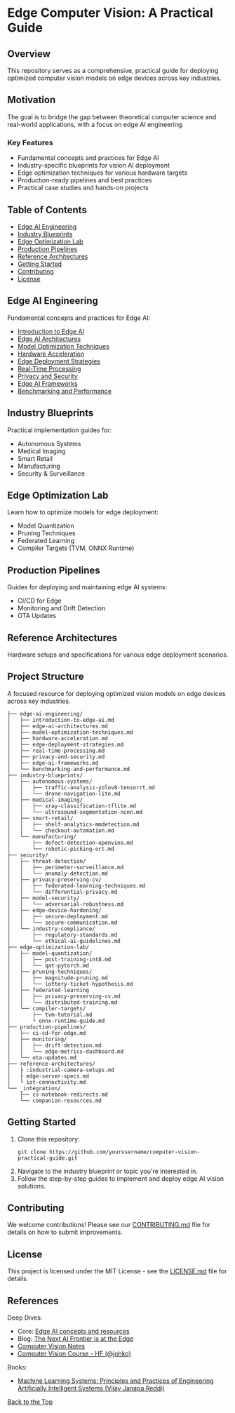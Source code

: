 # Edge Computer Vision: A Practical Guide

## Overview

This repository serves as a comprehensive, practical guide for deploying optimized computer vision models on edge devices across key industries. 

## Motivation

The goal is to bridge the gap between theoretical computer science and real-world applications, with a focus on edge AI engineering.

### Key Features
- Fundamental concepts and practices for Edge AI
- Industry-specific blueprints for vision AI deployment
- Edge optimization techniques for various hardware targets
- Production-ready pipelines and best practices
- Practical case studies and hands-on projects

## Table of Contents
- [Edge AI Engineering](#edge-ai-engineering)
- [Industry Blueprints](#industry-blueprints)
- [Edge Optimization Lab](#edge-optimization-lab)
- [Production Pipelines](#production-pipelines)
- [Reference Architectures](#reference-architectures)
- [Getting Started](#getting-started)
- [Contributing](#contributing)
- [License](#license)

## Edge AI Engineering

Fundamental concepts and practices for Edge AI:
- [Introduction to Edge AI](https://github.com/afondiel/edge-ai-engineering/edge-ai-engineering/introduction-to-edge-ai.md)
- [Edge AI Architectures](https://github.com/afondiel/edge-ai-engineering/edge-ai-engineering/edge-ai-architectures.md)
- [Model Optimization Techniques](https://github.com/afondiel/edge-ai-engineering/edge-ai-engineering/model-optimization-techniques.md)
- [Hardware Acceleration](https://github.com/afondiel/edge-ai-engineering/edge-ai-engineering/hardware-acceleration.md)
- [Edge Deployment Strategies](https://github.com/afondiel/edge-ai-engineering/edge-ai-engineering/edge-deployment-strategies.md)
- [Real-Time Processing](https://github.com/afondiel/edge-ai-engineering/edge-ai-engineering/real-time-processing.md)
- [Privacy and Security](https://github.com/afondiel/edge-ai-engineering/edge-ai-engineering/privacy-and-security.md)
- [Edge AI Frameworks](https://github.com/afondiel/edge-ai-engineering/edge-ai-engineering/edge-ai-frameworks.md)
- [Benchmarking and Performance](https://github.com/afondiel/edge-ai-engineering/edge-ai-engineering/benchmarking-and-performance.md)  
  
## Industry Blueprints

Practical implementation guides for:
- Autonomous Systems
- Medical Imaging
- Smart Retail
- Manufacturing
- Security & Surveillance

## Edge Optimization Lab

Learn how to optimize models for edge deployment:
- Model Quantization
- Pruning Techniques
- Federated Learning
- Compiler Targets (TVM, ONNX Runtime)

## Production Pipelines

Guides for deploying and maintaining edge AI systems:
- CI/CD for Edge
- Monitoring and Drift Detection
- OTA Updates

## Reference Architectures

Hardware setups and specifications for various edge deployment scenarios.

## Project Structure

A focused resource for deploying optimized vision models on edge devices across key industries.

```
├── edge-ai-engineering/
│   ├── introduction-to-edge-ai.md
│   ├── edge-ai-architectures.md
│   ├── model-optimization-techniques.md
│   ├── hardware-acceleration.md
│   ├── edge-deployment-strategies.md
│   ├── real-time-processing.md
│   ├── privacy-and-security.md
│   ├── edge-ai-frameworks.md
│   └── benchmarking-and-performance.md    
├── industry-blueprints/
│   ├── autonomous-systems/
│   │   ├── traffic-analysis-yolov8-tensorrt.md     
│   │   └── drone-navigation-lite.md
│   ├── medical-imaging/
│   │   ├── xray-classification-tflite.md            
│   │   └── ultrasound-segmentation-ncnn.md
│   ├── smart-retail/
│   │   ├── shelf-analytics-mmdetection.md
│   │   └── checkout-automation.md
│   └── manufacturing/
│       ├── defect-detection-openvino.md             
│       └── robotic-picking-ort.md
├── security/
│   ├── threat-detection/
│   │   ├── perimeter-surveillance.md
│   │   └── anomaly-detection.md
│   ├── privacy-preserving-cv/
│   │   ├── federated-learning-techniques.md
│   │   └── differential-privacy.md
│   ├── model-security/
│   │   └── adversarial-robustness.md
│   ├── edge-device-hardening/
│   │   ├── secure-deployment.md
│   │   └── secure-communication.md
│   └── industry-compliance/
│       ├── regulatory-standards.md
│       └── ethical-ai-guidelines.md
├── edge-optimization-lab/                         
│   ├── model-quantization/
│   │   ├── post-training-int8.md
│   │   └── qat-pytorch.md
│   ├── pruning-techniques/
│   │   ├── magnitude-pruning.md
│   │   └── lottery-ticket-hypothesis.md
│   ├── federated-learning
│   │   ├── privacy-preserving-cv.md
│   │   └── distributed-training.md
│   └── compiler-targets/
│       ├── tvm-tutorial.md
│       └ onnx-runtime-guide.md
├── production-pipelines/                           
│   ├── ci-cd-for-edge.md
│   ├── monitoring/
│   │   ├── drift-detection.md
│   │   └── edge-metrics-dashboard.md
│   └── ota-updates.md
├── reference-architectures/
│   ├ :industrial-camera-setups.md
│   ├ edge-server-specs.md
│   └ iot-connectivity.md
└── _integration/
    ├── cs-notebook-redirects.md                   
    └── companion-resources.md
```

## Getting Started

1. Clone this repository:
   ```
   git clone https://github.com/yourusername/computer-vision-practical-guide.git
   ```
2. Navigate to the industry blueprint or topic you're interested in.
3. Follow the step-by-step guides to implement and deploy edge AI vision solutions.

## Contributing

We welcome contributions! Please see our [CONTRIBUTING.md](CONTRIBUTING.md) file for details on how to submit improvements.

## License

This project is licensed under the MIT License - see the [LICENSE.md](LICENSE.md) file for details.

## References

Deep Dives: 
- Core: [Edge AI concepts and resources](https://github.com/afondiel/computer-science-notebook/tree/master/core/systems/edge-computing/edge-ai)
- Blog: [The Next AI Frontier is at the Edge](https://afondiel.github.io/posts/the-next-ai-frontier-is-at-the-edge/)
- [Computer Vision Notes](https://github.com/afondiel/computer-science-notebook/tree/master/core/ai-ml/computer-vision-notes)
- [Computer Vision Course - HF (@johko)](https://github.com/johko/computer-vision-course)

Books:
- [Machine Learning Systems: Principles and Practices of Engineering Artificially Intelligent Systems (Vijay Janapa Reddi)](https://mlsysbook.ai/)

[Back to the Top](#table-of-contents)
